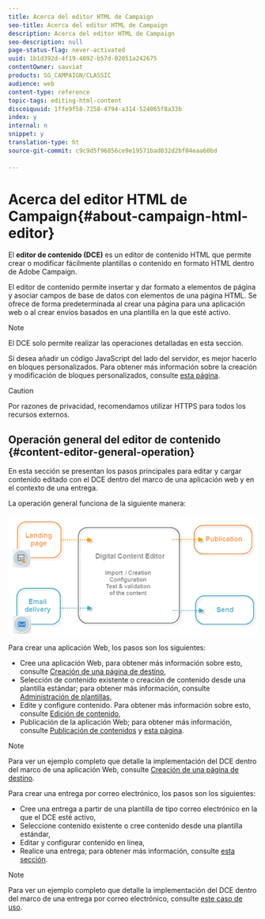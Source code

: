 ```yaml
---
title: Acerca del editor HTML de Campaign
seo-title: Acerca del editor HTML de Campaign
description: Acerca del editor HTML de Campaign
seo-description: null
page-status-flag: never-activated
uuid: 1b1d392d-4f19-4092-b57d-02051a242675
contentOwner: sauviat
products: SG_CAMPAIGN/CLASSIC
audience: web
content-type: reference
topic-tags: editing-html-content
discoiquuid: 1ffe9f58-7258-4794-a314-524065f8a33b
index: y
internal: n
snippet: y
translation-type: ht
source-git-commit: c9c9d5f96856ce9e19571bad032d2bf04eaa60bd

---
```



# Acerca del editor HTML de Campaign{#about-campaign-html-editor}

El **editor de contenido (DCE)** es un editor de contenido HTML que permite crear o modificar fácilmente plantillas o contenido en formato HTML dentro de Adobe Campaign.

El editor de contenido permite insertar y dar formato a elementos de página y asociar campos de base de datos con elementos de una página HTML. Se ofrece de forma predeterminada al crear una página para una aplicación web o al crear envíos basados en una plantilla en la que esté activo.

>[!NOTE]
>
>El DCE solo permite realizar las operaciones detalladas en esta sección.
>
>Si desea añadir un código JavaScript del lado del servidor, es mejor hacerlo en bloques personalizados. Para obtener más información sobre la creación y modificación de bloques personalizados, consulte [esta página](../../delivery/using/personalization-blocks.md).

>[!CAUTION]
>
>Por razones de privacidad, recomendamos utilizar HTTPS para todos los recursos externos.

## Operación general del editor de contenido {#content-editor-general-operation}

En esta sección se presentan los pasos principales para editar y cargar contenido editado con el DCE dentro del marco de una aplicación web y en el contexto de una entrega.

La operación general funciona de la siguiente manera:

![](assets/dce_schema.png)

Para crear una aplicación Web, los pasos son los siguientes:

* Cree una aplicación Web, para obtener más información sobre esto, consulte [Creación de una página de destino](../../web/using/creating-a-landing-page.md),
* Selección de contenido existente o creación de contenido desde una plantilla estándar; para obtener más información, consulte [Administración de plantillas](../../web/using/template-management.md),
* Edite y configure contenido. Para obtener más información sobre esto, consulte [Edición de contenido](../../web/using/editing-content.md),
* Publicación de la aplicación Web; para obtener más información, consulte [Publicación de contenidos](../../web/using/creating-a-landing-page.md#step-3---publishing-content) y [esta página](../../web/using/publishing-a-web-form.md#managing-web-forms-delivery-and-tracking).

>[!NOTE]
>
>Para ver un ejemplo completo que detalle la implementación del DCE dentro del marco de una aplicación Web, consulte [Creación de una página de destino](../../web/using/creating-a-landing-page.md).

Para crear una entrega por correo electrónico, los pasos son los siguientes:

* Cree una entrega a partir de una plantilla de tipo correo electrónico en la que el DCE esté activo,
* Seleccione contenido existente o cree contenido desde una plantilla estándar,
* Editar y configurar contenido en línea,
* Realice una entrega; para obtener más información, consulte [esta sección](../../delivery/using/communication-channels.md).

>[!NOTE]
>
>Para ver un ejemplo completo que detalle la implementación del DCE dentro del marco de una entrega por correo electrónico, consulte [este caso de uso](../../web/using/use-case--creating-an-email-delivery.md).

